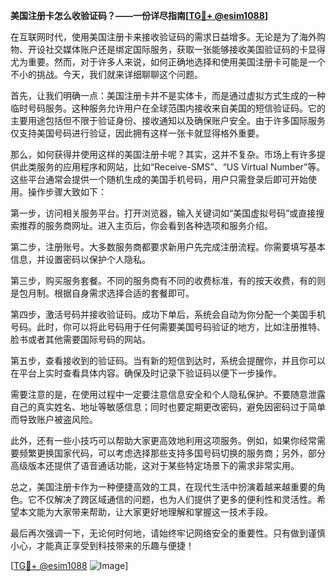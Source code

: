 **美国注册卡怎么收验证码？——一份详尽指南[[TG💪+ @esim1088](https://t.me/s/esim1088)]**

在互联网时代，使用美国注册卡来接收验证码的需求日益增多。无论是为了海外购物、开设社交媒体账户还是绑定国际服务，获取一张能够接收美国验证码的卡显得尤为重要。然而，对于许多人来说，如何正确地选择和使用美国注册卡可能是一个不小的挑战。今天，我们就来详细聊聊这个问题。

首先，让我们明确一点：美国注册卡并不是实体卡，而是通过虚拟方式生成的一种临时号码服务。这种服务允许用户在全球范围内接收来自美国的短信验证码。它的主要用途包括但不限于验证身份、接收通知以及确保账户安全。由于许多国际服务仅支持美国号码进行验证，因此拥有这样一张卡就显得格外重要。

那么，如何获得并使用这样的美国注册卡呢？其实，这并不复杂。市场上有许多提供此类服务的应用程序和网站，比如“Receive-SMS”、“US Virtual Number”等。这些平台通常会提供一个随机生成的美国手机号码，用户只需登录后即可开始使用。操作步骤大致如下：

第一步，访问相关服务平台。打开浏览器，输入关键词如“美国虚拟号码”或直接搜索推荐的服务商网址。进入主页后，你会看到各种选项和服务介绍。

第二步，注册账号。大多数服务商都要求新用户先完成注册流程。你需要填写基本信息，并设置密码以保护个人隐私。

第三步，购买服务套餐。不同的服务商有不同的收费标准，有的按天收费，有的则是包月制。根据自身需求选择合适的套餐即可。

第四步，激活号码并接收验证码。成功下单后，系统会自动为你分配一个美国手机号码。此时，你可以将此号码用于任何需要美国号码验证的地方，比如注册推特、脸书或者其他需要国际号码的网站。

第五步，查看接收到的验证码。当有新的短信到达时，系统会提醒你，并且你可以在平台上实时查看具体内容。确保及时记录下验证码以便下一步操作。

需要注意的是，在使用过程中一定要注意信息安全和个人隐私保护。不要随意泄露自己的真实姓名、地址等敏感信息；同时也要定期更改密码，避免因密码过于简单而导致账户被盗风险。

此外，还有一些小技巧可以帮助大家更高效地利用这项服务。例如，如果你经常需要频繁更换国家代码，可以考虑选择那些支持多国号码切换的服务商；另外，部分高级版本还提供了语音通话功能，这对于某些特定场景下的需求非常实用。

总之，美国注册卡作为一种便捷高效的工具，在现代生活中扮演着越来越重要的角色。它不仅解决了跨区域通信的问题，也为人们提供了更多的便利性和灵活性。希望本文能为大家带来帮助，让大家更好地理解和掌握这一技术手段。

最后再次强调一下，无论何时何地，请始终牢记网络安全的重要性。只有做到谨慎小心，才能真正享受到科技带来的乐趣与便捷！

[[TG💪+ @esim1088](https://t.me/s/esim1088) ![Image](https://i.postimg.cc/4NQfJmqS/Snipaste-2025-05-13-00-14-12.png)]